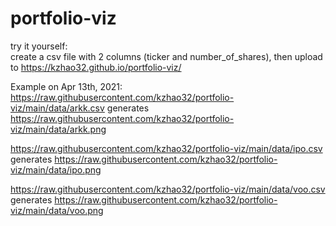 # portfolio-viz
try it yourself:\
create a csv file with 2 columns (ticker and number_of_shares), then upload to https://kzhao32.github.io/portfolio-viz/

Example on Apr 13th, 2021:\
https://raw.githubusercontent.com/kzhao32/portfolio-viz/main/data/arkk.csv generates https://raw.githubusercontent.com/kzhao32/portfolio-viz/main/data/arkk.png

https://raw.githubusercontent.com/kzhao32/portfolio-viz/main/data/ipo.csv generates https://raw.githubusercontent.com/kzhao32/portfolio-viz/main/data/ipo.png

https://raw.githubusercontent.com/kzhao32/portfolio-viz/main/data/voo.csv generates https://raw.githubusercontent.com/kzhao32/portfolio-viz/main/data/voo.png
